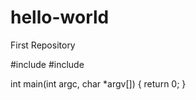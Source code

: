 # hello-world
First Repository

#include <iostream>
#include <string>
  
int main(int argc, char *argv[])
{
return 0;
}
